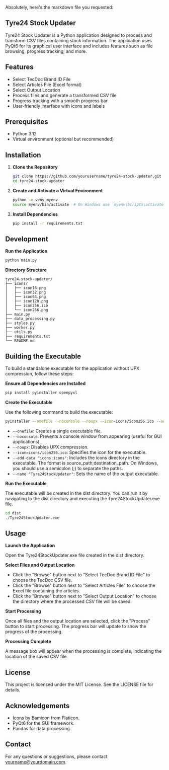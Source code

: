 Absolutely, here's the markdown file you requested:

## Tyre24 Stock Updater

Tyre24 Stock Updater is a Python application designed to process and transform CSV files containing stock information. The application uses PyQt6 for its graphical user interface and includes features such as file browsing, progress tracking, and more.

## Features

* Select TecDoc Brand ID File
* Select Articles File (Excel format)
* Select Output Location
* Process files and generate a transformed CSV file
* Progress tracking with a smooth progress bar
* User-friendly interface with icons and labels

## Prerequisites

* Python 3.12
* Virtual environment (optional but recommended)

## Installation

1. **Clone the Repository**

   ```bash
   git clone https://github.com/yourusername/tyre24-stock-updater.git
   cd tyre24-stock-updater
   ```

2. **Create and Activate a Virtual Environment**

   ```bash
   python -m venv myenv
   source myenv/bin/activate  # On Windows use `myenv\Scripts\activate`
   ```

3. **Install Dependencies**

   ```bash
   pip install -r requirements.txt
   ```

## Development

**Run the Application**

```bash
python main.py
```

**Directory Structure**

```
tyre24-stock-updater/
├── icons/
│   ├── icon16.png
│   ├── icon32.png
│   ├── icon64.png
│   ├── icon128.png
│   ├── icon256.ico
│   └── icon256.png
├── main.py
├── data_processing.py
├── styles.py
├── worker.py
├── utils.py
├── requirements.txt
└── README.md
```

## Building the Executable

To build a standalone executable for the application without UPX compression, follow these steps:

**Ensure all Dependencies are Installed**

```bash
pip install pyinstaller openpyxl
```

**Create the Executable**

Use the following command to build the executable:

```bash
pyinstaller --onefile --noconsole --noupx --icon=icons/icon256.ico --add-data "icons;icons" --name "Tyre24StockUpdater" main.py
```

* `--onefile`: Creates a single executable file.
* `--noconsole`: Prevents a console window from appearing (useful for GUI applications).
* `--noupx`: Disables UPX compression.
* `--icon=icons/icon256.ico`: Specifies the icon for the executable.
* `--add-data "icons;icons"`: Includes the icons directory in the executable. The format is source_path;destination_path. On Windows, you should use a semicolon (;) to separate the paths.
* `--name "Tyre24StockUpdater"`: Sets the name of the output executable.

**Run the Executable**

The executable will be created in the dist directory. You can run it by navigating to the dist directory and executing the Tyre24StockUpdater.exe file.

```bash
cd dist
./Tyre24StockUpdater.exe
```

## Usage

**Launch the Application**

Open the Tyre24StockUpdater.exe file created in the dist directory.

**Select Files and Output Location**

* Click the "Browse" button next to "Select TecDoc Brand ID File" to choose the TecDoc CSV file.
* Click the "Browse" button next to "Select Articles File" to choose the Excel file containing the articles.
* Click the "Browse" button next to "Select Output Location" to choose the directory where the processed CSV file will be saved.

**Start Processing**

Once all files and the output location are selected, click the "Process" button to start processing.
The progress bar will update to show the progress of the processing.

**Processing Complete**

A message box will appear when the processing is complete, indicating the location of the saved CSV file.

## License

This project is licensed under the MIT License. See the LICENSE file for details.

## Acknowledgements

* Icons by Bamicon from Flaticon.
* PyQt6 for the GUI framework.
* Pandas for data processing.

## Contact

For any questions or suggestions, please contact yourname@yourdomain.com.
